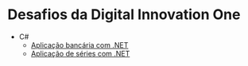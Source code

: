 # Desafios da Digital Innovation One

* C#
  * [Aplicação bancária com .NET](https://github.com/yasrojas/dio/tree/main/dio.bank)
  * [Aplicação de séries com .NET](https://github.com/yasrojas/dio/tree/main/dio.series)
